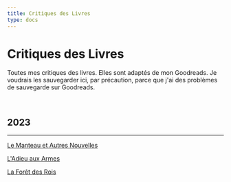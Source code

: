 ```yaml
---
title: Critiques des Livres
type: docs
---
```


# Critiques des Livres

Toutes mes critiques des livres. Elles sont adaptés de mon Goodreads. Je voudrais les sauvegarder
ici, par précaution,  parce que j'ai des problèmes de sauvegarde sur Goodreads.

&nbsp;  

## 2023
___
[Le Manteau et Autres Nouvelles](/writing/fr/bookreviews/theovercoat/)

[L'Adieu aux Armes](/writing/fr/bookreviews/afarewelltoarms/)

[La Forêt des Rois](/writing/fr/bookreviews/theforest/)
